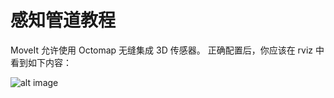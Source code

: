 # 感知管道教程

MoveIt 允许使用 Octomap 无缝集成 3D 传感器。 
正确配置后，你应该在 rviz 中看到如下内容：

![alt image](http://moveit2_tutorials.picknik.ai/_images/perception_configuration_demo.png)
